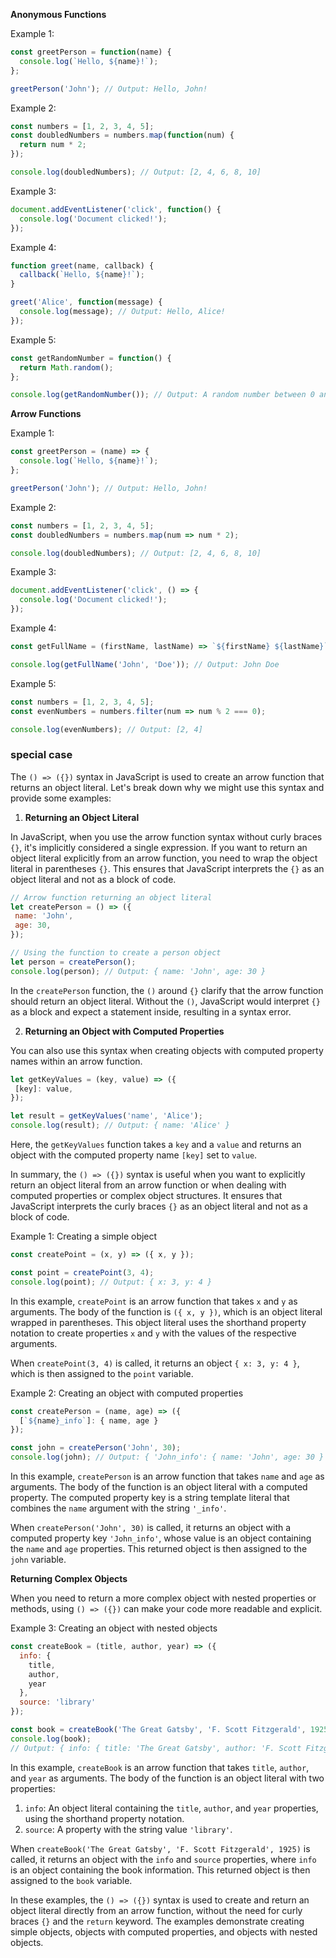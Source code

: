**Anonymous Functions**

Example 1:

```javascript
const greetPerson = function(name) {
  console.log(`Hello, ${name}!`);
};

greetPerson('John'); // Output: Hello, John!
```

Example 2:

```javascript
const numbers = [1, 2, 3, 4, 5];
const doubledNumbers = numbers.map(function(num) {
  return num * 2;
});

console.log(doubledNumbers); // Output: [2, 4, 6, 8, 10]
```

Example 3:

```javascript
document.addEventListener('click', function() {
  console.log('Document clicked!');
});
```

Example 4:

```javascript
function greet(name, callback) {
  callback(`Hello, ${name}!`);
}

greet('Alice', function(message) {
  console.log(message); // Output: Hello, Alice!
});
```

Example 5:

```javascript
const getRandomNumber = function() {
  return Math.random();
};

console.log(getRandomNumber()); // Output: A random number between 0 and 1
```

**Arrow Functions**

Example 1:

```javascript
const greetPerson = (name) => {
  console.log(`Hello, ${name}!`);
};

greetPerson('John'); // Output: Hello, John!
```

Example 2:

```javascript
const numbers = [1, 2, 3, 4, 5];
const doubledNumbers = numbers.map(num => num * 2);

console.log(doubledNumbers); // Output: [2, 4, 6, 8, 10]
```

Example 3:

```javascript
document.addEventListener('click', () => {
  console.log('Document clicked!');
});
```

Example 4:

```javascript
const getFullName = (firstName, lastName) => `${firstName} ${lastName}`;

console.log(getFullName('John', 'Doe')); // Output: John Doe
```

Example 5:

```javascript
const numbers = [1, 2, 3, 4, 5];
const evenNumbers = numbers.filter(num => num % 2 === 0);

console.log(evenNumbers); // Output: [2, 4]
```


### special case 
The `() => ({})` syntax in JavaScript is used to create an arrow function that returns an object literal. Let's break down why we might use this syntax and provide some examples:

1. **Returning an Object Literal**
   
In JavaScript, when you use the arrow function syntax without curly braces `{}`, it's implicitly considered a single expression. If you want to return an object literal explicitly from an arrow function, you need to wrap the object literal in parentheses `{}`. This ensures that JavaScript interprets the `{}` as an object literal and not as a block of code.

```javascript
// Arrow function returning an object literal
let createPerson = () => ({
 name: 'John',
 age: 30,
});

// Using the function to create a person object
let person = createPerson();
console.log(person); // Output: { name: 'John', age: 30 }
```

In the `createPerson` function, the `()` around `{}` clarify that the arrow function should return an object literal. Without the `()`, JavaScript would interpret `{}` as a block and expect a statement inside, resulting in a syntax error.

2. **Returning an Object with Computed Properties**

You can also use this syntax when creating objects with computed property names within an arrow function.

```javascript
let getKeyValues = (key, value) => ({
 [key]: value,
});

let result = getKeyValues('name', 'Alice');
console.log(result); // Output: { name: 'Alice' }
```

Here, the `getKeyValues` function takes a `key` and a `value` and returns an object with the computed property name `[key]` set to `value`.


In summary, the `() => ({})` syntax is useful when you want to explicitly return an object literal from an arrow function or when dealing with computed properties or complex object structures. It ensures that JavaScript interprets the curly braces `{}` as an object literal and not as a block of code.

Example 1: Creating a simple object

```javascript
const createPoint = (x, y) => ({ x, y });

const point = createPoint(3, 4);
console.log(point); // Output: { x: 3, y: 4 }
```

In this example, `createPoint` is an arrow function that takes `x` and `y` as arguments. The body of the function is `({ x, y })`, which is an object literal wrapped in parentheses. This object literal uses the shorthand property notation to create properties `x` and `y` with the values of the respective arguments.

When `createPoint(3, 4)` is called, it returns an object `{ x: 3, y: 4 }`, which is then assigned to the `point` variable.

Example 2: Creating an object with computed properties

```javascript
const createPerson = (name, age) => ({
  [`${name}_info`]: { name, age }
});

const john = createPerson('John', 30);
console.log(john); // Output: { 'John_info': { name: 'John', age: 30 } }
```

In this example, `createPerson` is an arrow function that takes `name` and `age` as arguments. The body of the function is an object literal with a computed property. The computed property key is a string template literal that combines the `name` argument with the string `'_info'`.

When `createPerson('John', 30)` is called, it returns an object with a computed property key `'John_info'`, whose value is an object containing the `name` and `age` properties. This returned object is then assigned to the `john` variable.


**Returning Complex Objects**

   When you need to return a more complex object with nested properties or methods, using `() => ({})` can make your code more readable and explicit.


Example 3: Creating an object with nested objects

```javascript
const createBook = (title, author, year) => ({
  info: {
    title,
    author,
    year
  },
  source: 'library'
});

const book = createBook('The Great Gatsby', 'F. Scott Fitzgerald', 1925);
console.log(book);
// Output: { info: { title: 'The Great Gatsby', author: 'F. Scott Fitzgerald', year: 1925 }, source: 'library' }
```

In this example, `createBook` is an arrow function that takes `title`, `author`, and `year` as arguments. The body of the function is an object literal with two properties:

1. `info`: An object literal containing the `title`, `author`, and `year` properties, using the shorthand property notation.
2. `source`: A property with the string value `'library'`.

When `createBook('The Great Gatsby', 'F. Scott Fitzgerald', 1925)` is called, it returns an object with the `info` and `source` properties, where `info` is an object containing the book information. This returned object is then assigned to the `book` variable.

In these examples, the `() => ({})` syntax is used to create and return an object literal directly from an arrow function, without the need for curly braces `{}` and the `return` keyword. The examples demonstrate creating simple objects, objects with computed properties, and objects with nested objects.
